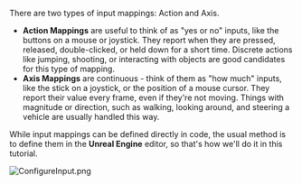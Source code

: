There are two types of input mappings: Action and Axis.

- **Action Mappings** are useful to think of as "yes or no" inputs, like the buttons on a mouse or joystick. They report when they are pressed, released, double-clicked, or held down for a short time. Discrete actions like jumping, shooting, or interacting with objects are good candidates for this type of mapping.
- **Axis Mappings** are continuous - think of them as "how much" inputs, like the stick on a joystick, or the position of a mouse cursor. They report their value every frame, even if they're not moving. Things with magnitude or direction, such as walking, looking around, and steering a vehicle are usually handled this way.

While input mappings can be defined directly in code, the usual method is to define them in the **Unreal Engine** editor, so that's how we'll do it in this tutorial.



![ConfigureInput.png](https://docs.unrealengine.com/Images/Programming/Tutorials/PlayerInput/ConfigureInput.jpg)